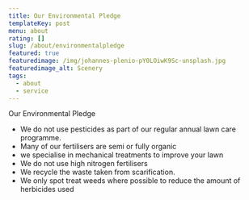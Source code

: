 ```yaml
---
title: Our Environmental Pledge
templateKey: post
menu: about
rating: []
slug: /about/environmentalpledge
featured: true
featuredimage: /img/johannes-plenio-pY0LOiwK9Sc-unsplash.jpg
featuredimage_alt: Scenery
tags:
  - about
  - service
---
```

Our Environmental Pledge

- We do not use pesticides as part of our regular annual lawn care programme.
- Many of our fertilisers are semi or fully organic
- we specialise in mechanical treatments to improve your lawn
- We do not use high nitrogen fertilisers
- We recycle the waste taken from scarification.
- We only spot treat weeds where possible to reduce the amount of herbicides used